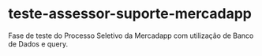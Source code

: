 # teste-assessor-suporte-mercadapp
Fase de teste do Processo Seletivo da Mercadapp com utilização de Banco de Dados e query.
